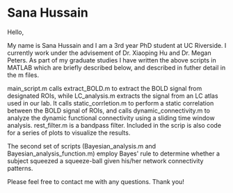 # Sana Hussain

Hello,

My name is Sana Hussain and I am a 3rd year PhD student at UC Riverside.  I currently work under the advisement of Dr. Xiaoping Hu and Dr. Megan Peters.  As part of my graduate studies I have written the above scripts in MATLAB which are briefly described below, and described in futher detail in the m files.

main_script.m calls extract_BOLD.m to extract the BOLD signal from designated ROIs, while LC_analysis.m extracts the signal from an LC atlas used in our lab.  It calls static_corrletion.m to perform a static correlation between the BOLD signal of ROIs, and calls dynamic_connectivity.m to analyze the dynamic functional connectivity using a sliding time window analysis.  rest_filter.m is a bandpass filter.  Included in the scrip is also code for a series of plots to visualize the results. 

The second set of scripts (Bayesian_analysis.m and Bayesian_analysis_function.m) employ Bayes' rule to determine whether a subject squeezed a squeeze-ball given his/her network connectivity patterns.

Please feel free to contact me with any questions. Thank you!




